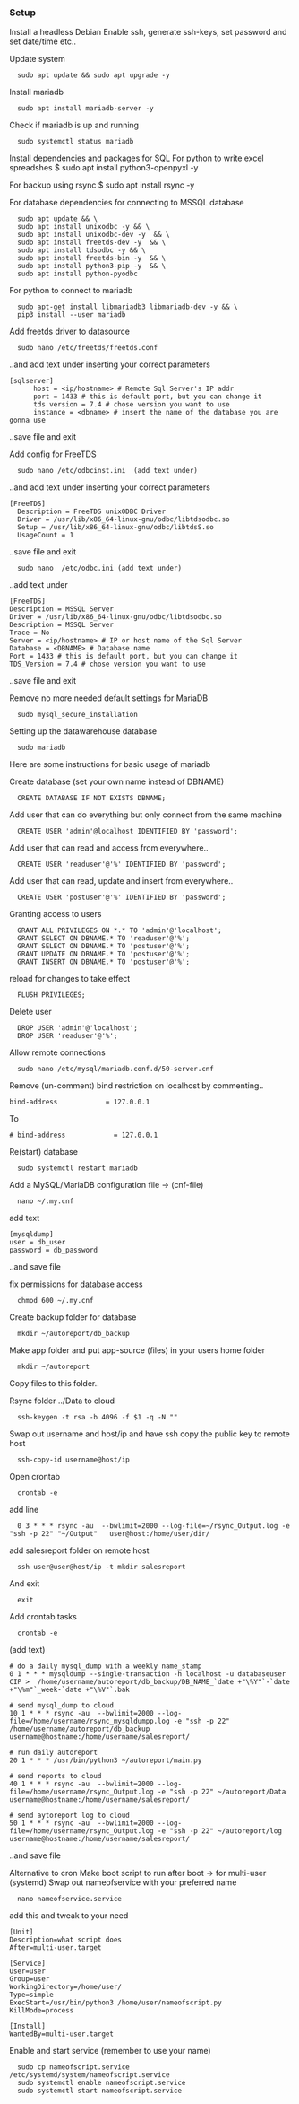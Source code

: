 <h3>Setup</h3>

Install a headless Debian
Enable ssh, generate ssh-keys, set password and set date/time etc..

Update system
```
  sudo apt update && sudo apt upgrade -y
```

Install mariadb
```
  sudo apt install mariadb-server -y
```

Check if mariadb is up and running
```
  sudo systemctl status mariadb
```


Install dependencies and packages for SQL
For python to write excel spreadshes
$ sudo apt install python3-openpyxl -y

For backup using rsync
$ sudo apt install rsync -y

For database dependencies for connecting to MSSQL database
```
  sudo apt update && \
  sudo apt install unixodbc -y && \
  sudo apt install unixodbc-dev -y  && \
  sudo apt install freetds-dev -y  && \
  sudo apt install tdsodbc -y && \
  sudo apt install freetds-bin -y  && \
  sudo apt install python3-pip -y  && \
  sudo apt install python-pyodbc
```

For python to connect to mariadb
```
  sudo apt-get install libmariadb3 libmariadb-dev -y && \
  pip3 install --user mariadb
```


Add freetds driver to datasource
```
  sudo nano /etc/freetds/freetds.conf
```

..and add text under inserting your correct parameters

```
[sqlserver]
      host = <ip/hostname> # Remote Sql Server's IP addr
      port = 1433 # this is default port, but you can change it
      tds version = 7.4 # chose version you want to use
      instance = <dbname> # insert the name of the database you are gonna use
```
..save file and exit


Add config for FreeTDS
```
  sudo nano /etc/odbcinst.ini  (add text under)
```
..and add text under inserting your correct parameters

```
[FreeTDS]
  Description = FreeTDS unixODBC Driver
  Driver = /usr/lib/x86_64-linux-gnu/odbc/libtdsodbc.so
  Setup = /usr/lib/x86_64-linux-gnu/odbc/libtdsS.so
  UsageCount = 1
```
..save file and exit

```
  sudo nano  /etc/odbc.ini (add text under)
```
..add text under
```
[FreeTDS]
Description = MSSQL Server
Driver = /usr/lib/x86_64-linux-gnu/odbc/libtdsodbc.so
Description = MSSQL Server
Trace = No
Server = <ip/hostname> # IP or host name of the Sql Server
Database = <DBNAME> # Database name
Port = 1433 # this is default port, but you can change it
TDS_Version = 7.4 # chose version you want to use
```
..save file and exit


Remove no more needed default settings for MariaDB
```
  sudo mysql_secure_installation
```

Setting up the datawarehouse database
```
  sudo mariadb
```


Here are some instructions for basic usage of mariadb

Create database (set your own name instead of DBNAME)
```
  CREATE DATABASE IF NOT EXISTS DBNAME;
```
Add user that can do everything but only connect from the same machine
```
  CREATE USER 'admin'@localhost IDENTIFIED BY 'password';
```
Add user that can read and access from everywhere..
```
  CREATE USER 'readuser'@'%' IDENTIFIED BY 'password';
```
Add user that can read, update and insert from everywhere..
```
  CREATE USER 'postuser'@'%' IDENTIFIED BY 'password';
```

Granting access to users
```
  GRANT ALL PRIVILEGES ON *.* TO 'admin'@'localhost';
  GRANT SELECT ON DBNAME.* TO 'readuser'@'%';
  GRANT SELECT ON DBNAME.* TO 'postuser'@'%';
  GRANT UPDATE ON DBNAME.* TO 'postuser'@'%';
  GRANT INSERT ON DBNAME.* TO 'postuser'@'%';
```

reload for changes to take effect
```
  FLUSH PRIVILEGES;
```

Delete user
```
  DROP USER 'admin'@'localhost';
  DROP USER 'readuser'@'%';
```

Allow remote connections
```
  sudo nano /etc/mysql/mariadb.conf.d/50-server.cnf
```
Remove (un-comment) bind restriction on localhost by commenting..
```
bind-address            = 127.0.0.1
```
To
```
# bind-address            = 127.0.0.1
```

Re(start) database
```
  sudo systemctl restart mariadb
```

Add a MySQL/MariaDB configuration file -> (cnf-file)
```
  nano ~/.my.cnf
```

add text
```
[mysqldump]
user = db_user
password = db_password
```
..and save file

fix permissions for database access
```
  chmod 600 ~/.my.cnf
```

Create backup folder for database
```
  mkdir ~/autoreport/db_backup
```

Make app folder and put app-source (files) in your users home folder
```
  mkdir ~/autoreport
```

Copy files to this folder..



Rsync folder ../Data to cloud
```
  ssh-keygen -t rsa -b 4096 -f $1 -q -N ""
```

Swap out username and host/ip and have ssh copy the public key to remote host
```
  ssh-copy-id username@host/ip
```

Open crontab
```
  crontab -e
```

add line
```
  0 3 * * * rsync -au  --bwlimit=2000 --log-file=~/rsync_Output.log -e "ssh -p 22" "~/Output"   user@host:/home/user/dir/
```

add salesreport folder on remote host
```
  ssh user@user@host/ip -t mkdir salesreport
```

And exit
```
  exit
```

Add crontab tasks
```
  crontab -e
```

(add text)
```
# do a daily mysql_dump with a weekly name_stamp
0 1 * * * mysqldump --single-transaction -h localhost -u databaseuser CIP >  /home/username/autoreport/db_backup/DB_NAME_`date +"\%Y"`-`date +"\%m"`_week-`date +"\%V"`.bak

# send mysql_dump to cloud
10 1 * * * rsync -au  --bwlimit=2000 --log-file=/home/username/rsync_mysqldumpp.log -e "ssh -p 22" /home/username/autoreport/db_backup   username@hostname:/home/username/salesreport/

# run daily autoreport
20 1 * * * /usr/bin/python3 ~/autoreport/main.py

# send reports to cloud
40 1 * * * rsync -au  --bwlimit=2000 --log-file=/home/username/rsync_Output.log -e "ssh -p 22" ~/autoreport/Data   username@hostname:/home/username/salesreport/

# send aytoreport log to cloud
50 1 * * * rsync -au  --bwlimit=2000 --log-file=/home/username/rsync_Output.log -e "ssh -p 22" ~/autoreport/log   username@hostname:/home/username/salesreport/
```

..and save file


Alternative to cron
Make boot script to run after boot -> for multi-user (systemd)
Swap out nameofservice with your preferred name
```
  nano nameofservice.service
```

add this and tweak to your need
```
[Unit]
Description=what script does
After=multi-user.target

[Service]
User=user
Group=user
WorkingDirectory=/home/user/
Type=simple
ExecStart=/usr/bin/python3 /home/user/nameofscript.py
KillMode=process

[Install]
WantedBy=multi-user.target
```

Enable and start service (remember to use your name)
```
  sudo cp nameofscript.service /etc/systemd/system/nameofscript.service
  sudo systemctl enable nameofscript.service
  sudo systemctl start nameofscript.service
```
